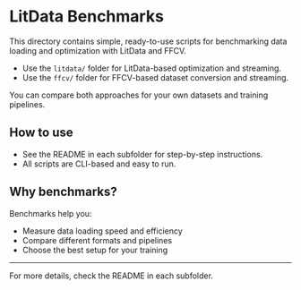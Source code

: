 # LitData Benchmarks

This directory contains simple, ready-to-use scripts for benchmarking data loading and optimization with LitData and FFCV.

- Use the `litdata/` folder for LitData-based optimization and streaming.
- Use the `ffcv/` folder for FFCV-based dataset conversion and streaming.

You can compare both approaches for your own datasets and training pipelines.

## How to use

- See the README in each subfolder for step-by-step instructions.
- All scripts are CLI-based and easy to run.

## Why benchmarks?

Benchmarks help you:
- Measure data loading speed and efficiency
- Compare different formats and pipelines
- Choose the best setup for your training

---

For more details, check the README in each subfolder.